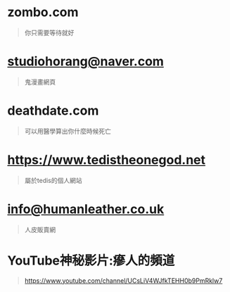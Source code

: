 # zombo.com
>你只需要等待就好
# studiohorang@naver.com
>鬼漫畫網頁
# deathdate.com
>可以用醫學算出你什麼時候死亡
# https://www.tedistheonegod.net
>屬於tedis的個人網站
# info@humanleather.co.uk
>人皮販賣網
# YouTube神秘影片:瘮人的頻道
>https://www.youtube.com/channel/UCsLiV4WJfkTEHH0b9PmRklw7
